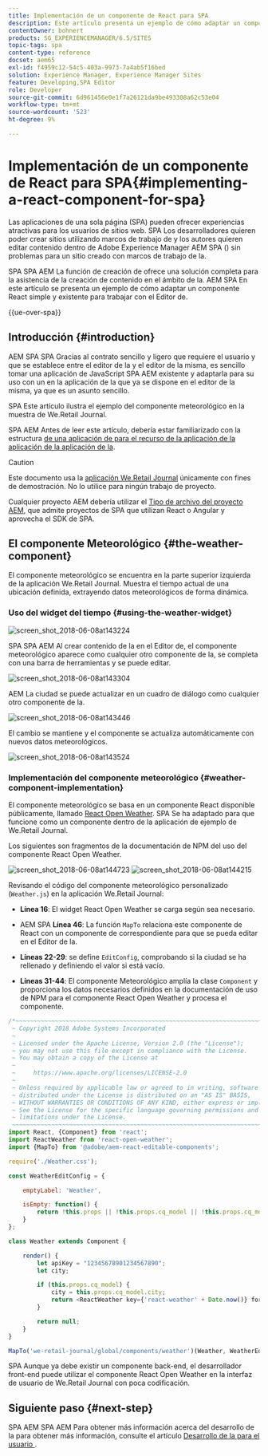 ```yaml
---
title: Implementación de un componente de React para SPA
description: Este artículo presenta un ejemplo de cómo adaptar un componente React simple y existente para trabajar con el Editor de componentes de Adobe Experience Manager AEM SPA ().
contentOwner: bohnert
products: SG_EXPERIENCEMANAGER/6.5/SITES
topic-tags: spa
content-type: reference
docset: aem65
exl-id: f4959c12-54c5-403a-9973-7a4ab5f16bed
solution: Experience Manager, Experience Manager Sites
feature: Developing,SPA Editor
role: Developer
source-git-commit: 6d961456e0e1f7a26121da9be493308a62c53e04
workflow-type: tm+mt
source-wordcount: '523'
ht-degree: 9%

---
```



# Implementación de un componente de React para SPA{#implementing-a-react-component-for-spa}

Las aplicaciones de una sola página (SPA) pueden ofrecer experiencias atractivas para los usuarios de sitios web. SPA Los desarrolladores quieren poder crear sitios utilizando marcos de trabajo de y los autores quieren editar contenido dentro de Adobe Experience Manager AEM SPA () sin problemas para un sitio creado con marcos de trabajo de la.

SPA SPA AEM La función de creación de ofrece una solución completa para la asistencia de la creación de contenido en el ámbito de la. AEM SPA En este artículo se presenta un ejemplo de cómo adaptar un componente React simple y existente para trabajar con el Editor de.

{{ue-over-spa}}

## Introducción {#introduction}

AEM SPA SPA Gracias al contrato sencillo y ligero que requiere el usuario y que se establece entre el editor de la y el editor de la misma, es sencillo tomar una aplicación de JavaScript SPA AEM existente y adaptarla para su uso con un en la aplicación de la que ya se dispone en el editor de la misma, ya que es un asunto sencillo.

SPA Este artículo ilustra el ejemplo del componente meteorológico en la muestra de We.Retail Journal.

SPA AEM Antes de leer este artículo, debería estar familiarizado con la estructura [de una aplicación de para el recurso de la aplicación de la aplicación de la aplicación de la](/help/sites-developing/spa-getting-started-react.md).

>[!CAUTION]
>Este documento usa la [aplicación We.Retail Journal](https://github.com/adobe/aem-sample-we-retail-journal) únicamente con fines de demostración. No lo utilice para ningún trabajo de proyecto.
>
>Cualquier proyecto AEM debería utilizar el [Tipo de archivo del proyecto AEM](https://experienceleague.adobe.com/docs/experience-manager-core-components/using/developing/archetype/overview.html?lang=es), que admite proyectos de SPA que utilizan React o Angular y aprovecha el SDK de SPA.

## El componente Meteorológico {#the-weather-component}

El componente meteorológico se encuentra en la parte superior izquierda de la aplicación We.Retail Journal. Muestra el tiempo actual de una ubicación definida, extrayendo datos meteorológicos de forma dinámica.

### Uso del widget del tiempo {#using-the-weather-widget}

![screen_shot_2018-06-08at143224](assets/screen_shot_2018-06-08at143224.png)

SPA SPA AEM Al crear contenido de la en el Editor de, el componente meteorológico aparece como cualquier otro componente de la, se completa con una barra de herramientas y se puede editar.

![screen_shot_2018-06-08at143304](assets/screen_shot_2018-06-08at143304.png)

AEM La ciudad se puede actualizar en un cuadro de diálogo como cualquier otro componente de la.

![screen_shot_2018-06-08at143446](assets/screen_shot_2018-06-08at143446.png)

El cambio se mantiene y el componente se actualiza automáticamente con nuevos datos meteorológicos.

![screen_shot_2018-06-08at143524](assets/screen_shot_2018-06-08at143524.png)

### Implementación del componente meteorológico {#weather-component-implementation}

El componente meteorológico se basa en un componente React disponible públicamente, llamado [React Open Weather](https://www.npmjs.com/package/react-open-weather). SPA Se ha adaptado para que funcione como un componente dentro de la aplicación de ejemplo de We.Retail Journal.

Los siguientes son fragmentos de la documentación de NPM del uso del componente React Open Weather.

![screen_shot_2018-06-08at144723](assets/screen_shot_2018-06-08at144723.png) ![screen_shot_2018-06-08at144215](assets/screen_shot_2018-06-08at144215.png)

Revisando el código del componente meteorológico personalizado (`Weather.js`) en la aplicación We.Retail Journal:

* **Línea 16**: El widget React Open Weather se carga según sea necesario.
* AEM SPA **Línea 46**: La función `MapTo` relaciona este componente de React con un componente de correspondiente para que se pueda editar en el Editor de la.

* **Líneas 22-29**: se define `EditConfig`, comprobando si la ciudad se ha rellenado y definiendo el valor si está vacío.

* **Líneas 31-44**: El componente Meteorológico amplía la clase `Component` y proporciona los datos necesarios definidos en la documentación de uso de NPM para el componente React Open Weather y procesa el componente.

```javascript
/*~~~~~~~~~~~~~~~~~~~~~~~~~~~~~~~~~~~~~~~~~~~~~~~~~~~~~~~~~~~~~~~~~~~~~~~~~~~~~~
 ~ Copyright 2018 Adobe Systems Incorporated
 ~
 ~ Licensed under the Apache License, Version 2.0 (the "License");
 ~ you may not use this file except in compliance with the License.
 ~ You may obtain a copy of the License at
 ~
 ~     https://www.apache.org/licenses/LICENSE-2.0
 ~
 ~ Unless required by applicable law or agreed to in writing, software
 ~ distributed under the License is distributed on an "AS IS" BASIS,
 ~ WITHOUT WARRANTIES OR CONDITIONS OF ANY KIND, either express or implied.
 ~ See the License for the specific language governing permissions and
 ~ limitations under the License.
 ~~~~~~~~~~~~~~~~~~~~~~~~~~~~~~~~~~~~~~~~~~~~~~~~~~~~~~~~~~~~~~~~~~~~~~~~~~~~~*/
import React, {Component} from 'react';
import ReactWeather from 'react-open-weather';
import {MapTo} from '@adobe/aem-react-editable-components';

require('./Weather.css');

const WeatherEditConfig = {

    emptyLabel: 'Weather',

    isEmpty: function() {
        return !this.props || !this.props.cq_model || !this.props.cq_model.city || this.props.cq_model.city.trim().length < 1;
    }
};

class Weather extends Component {

    render() {
        let apiKey = "12345678901234567890";
        let city;

        if (this.props.cq_model) {
            city = this.props.cq_model.city;
            return <ReactWeather key={'react-weather' + Date.now()} forecast="today" apikey={apiKey} type="city" city={city} />
        }

        return null;
    }
}

MapTo('we-retail-journal/global/components/weather')(Weather, WeatherEditConfig);
```

SPA Aunque ya debe existir un componente back-end, el desarrollador front-end puede utilizar el componente React Open Weather en la interfaz de usuario de We.Retail Journal con poca codificación.

## Siguiente paso {#next-step}

SPA AEM SPA AEM Para obtener más información acerca del desarrollo de la para obtener más información, consulte el artículo [Desarrollo de la para el usuario ](/help/sites-developing/spa-architecture.md).
